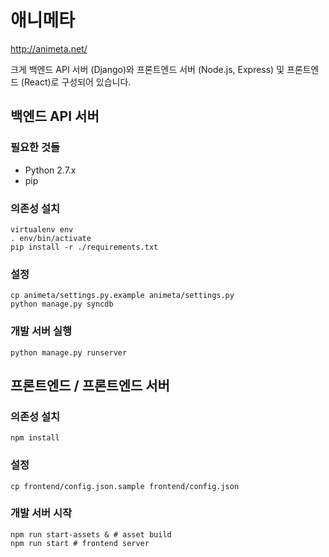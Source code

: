 # 애니메타

http://animeta.net/

크게 백엔드 API 서버 (Django)와 프론트엔드 서버 (Node.js, Express) 및 프론트엔드 (React)로 구성되어 있습니다.

## 백엔드 API 서버

### 필요한 것들

* Python 2.7.x
* pip

### 의존성 설치

    virtualenv env
    . env/bin/activate
    pip install -r ./requirements.txt

### 설정

    cp animeta/settings.py.example animeta/settings.py
    python manage.py syncdb

### 개발 서버 실행

    python manage.py runserver


## 프론트엔드 / 프론트엔드 서버

### 의존성 설치

    npm install

### 설정

    cp frontend/config.json.sample frontend/config.json

### 개발 서버 시작

    npm run start-assets & # asset build
    npm run start # frontend server
